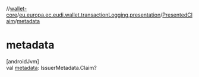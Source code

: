 //[wallet-core](../../../index.md)/[eu.europa.ec.eudi.wallet.transactionLogging.presentation](../index.md)/[PresentedClaim](index.md)/[metadata](metadata.md)

# metadata

[androidJvm]\
val [metadata](metadata.md): IssuerMetadata.Claim?
